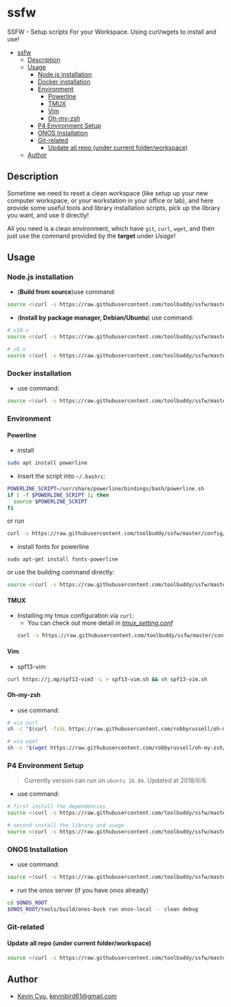 # ssfw
SSFW - Setup scripts For your Workspace. Using curl/wgets to install and use!
<!-- TOC -->

- [ssfw](#ssfw)
    - [Description](#description)
    - [Usage](#usage)
        - [Node.js installation](#nodejs-installation)
        - [Docker installation](#docker-installation)
        - [Environment](#environment)
            - [Powerline](#powerline)
            - [TMUX](#tmux)
            - [Vim](#vim)
            - [Oh-my-zsh](#oh-my-zsh)
        - [P4 Environment Setup](#p4-environment-setup)
        - [ONOS Installation](#onos-installation)
        - [Git-related](#git-related)
            - [Update all repo (under current folder/workspace)](#update-all-repo-under-current-folderworkspace)
    - [Author](#author)

<!-- /TOC -->

## Description

Sometime we need to reset a clean workspace (like setup up your new computer workspace, or your workstation in your office or lab), and here provide some useful tools and library installation scripts, pick up the library you want, and use it directly!

All you need is a clean environment, which have `git`, `curl`, `wget`, and then just use the command provided by the **target** under *Usage*!

## Usage 

### Node.js installation

* (**Build from source**)use command:
```bash
source <(curl -s https://raw.githubusercontent.com/toolbuddy/ssfw/master/nodejs/build_nodejs.sh)
```

* (**Install by package manager, Debian/Ubuntu**) use command:
```bash
# v10.x
source <(curl -s https://raw.githubusercontent.com/toolbuddy/ssfw/master/nodejs/install_nodejs_10.sh)

# v8.x
source <(curl -s https://raw.githubusercontent.com/toolbuddy/ssfw/master/nodejs/install_nodejs_8.sh)
```

### Docker installation

* use command:
```bash
source <(curl -s https://raw.githubusercontent.com/toolbuddy/ssfw/master/system/install_docker.sh)
```

### Environment

#### Powerline 

* install 
```bash
sudo apt install powerline
```

* Insert the script into `~/.bashrc`:
```bash
POWERLINE_SCRIPT=/usr/share/powerline/bindings/bash/powerline.sh
if [ -f $POWERLINE_SCRIPT ]; then
  source $POWERLINE_SCRIPT
fi
```

or run 

```bash
curl -s https://raw.githubusercontent.com/toolbuddy/ssfw/master/config/powerline.conf > ~/.bashrc
```

* install fonts for powerline
```
sudo apt-get install fonts-powerline
```

or use the building command directly:

```bash
source <(curl -s https://raw.githubusercontent.com/toolbuddy/ssfw/master/config/powerline-fonts.sh)
```

#### TMUX

* Installing my tmux configuration via `curl`: 
    * You can check out more detail in [*tmux_setting.conf*](config/tmux_setting.conf)
    ```bash
    curl -s https://raw.githubusercontent.com/toolbuddy/ssfw/master/config/tmux_setting.conf > ~/.tmux.conf
    ```

#### Vim

* spf13-vim
```bash
curl https://j.mp/spf13-vim3 -L > spf13-vim.sh && sh spf13-vim.sh
```

#### Oh-my-zsh 

* use command:
```sh
# via curl
sh -c "$(curl -fsSL https://raw.githubusercontent.com/robbyrussell/oh-my-zsh/master/tools/install.sh)"

# via wget
sh -c "$(wget https://raw.githubusercontent.com/robbyrussell/oh-my-zsh/master/tools/install.sh -O -)"
```

### P4 Environment Setup

> Currently version can run on `ubuntu 16.04`.
> Updated at 2018/6/6.

* use command:
```bash
# first install the dependencies
source <(curl -s https://raw.githubusercontent.com/toolbuddy/ssfw/master/netdev/root_bootstrap.sh)

# second install the library and usage
source <(curl -s https://raw.githubusercontent.com/toolbuddy/ssfw/master/netdev/user_bootstrap.sh)
```


### ONOS Installation

* use command:

```bash
source <(curl -s https://raw.githubusercontent.com/toolbuddy/ssfw/master/netdev/install_onos.sh)

```

* run the onos server (if you have onos already)
```bash
cd $ONOS_ROOT
$ONOS_ROOT/tools/build/onos-buck run onos-local -- clean debug
```

### Git-related

#### Update all repo (under current folder/workspace)

```bash
source <(curl -s https://raw.githubusercontent.com/toolbuddy/ssfw/master/git/update_all_repo.sh)
```

## Author

* [Kevin Cyu](), kevinbird61@gmail.com
